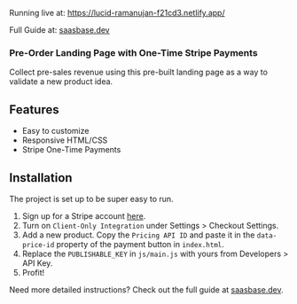 Running live at: https://lucid-ramanujan-f21cd3.netlify.app/

Full Guide at: [saasbase.dev](https://saasbase.dev)

### Pre-Order Landing Page with One-Time Stripe Payments
Collect pre-sales revenue using this pre-built landing page as a way to validate a new product idea.

## Features
- Easy to customize
- Responsive HTML/CSS
- Stripe One-Time Payments

## Installation
The project is set up to be super easy to run. 
1. Sign up for a Stripe account [here](https://dashboard.stripe.com/login). 
2. Turn on `Client-Only Integration` under Settings > Checkout Settings. 
3. Add a new product. Copy the `Pricing API ID` and paste it in the `data-price-id` property of the payment button in `index.html`.
4. Replace the `PUBLISHABLE_KEY` in `js/main.js` with yours from Developers > API Key. 
5. Profit!

Need more detailed instructions? Check out the full guide at [saasbase.dev](saasbase.dev).
